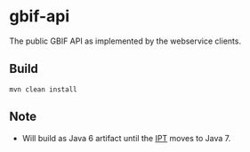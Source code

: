 # gbif-api

The public GBIF API as implemented by the webservice clients.

## Build
```
mvn clean install
```

## Note
 * Will build as Java 6 artifact until the [IPT](https://github.com/gbif/ipt) moves to Java 7.
